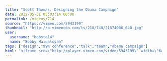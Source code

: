 ```yaml
---
title: "Scott Thomas: Designing the Obama Campaign"
date: 2012-05-31 05:03:14 00:00
permalink: /videos/714
source: "https://vimeo.com/5943199"
thumbnail: "http://b.vimeocdn.com/ts/218/740/21874006_640.jpg"
user:
  username: "bobsta14"
  name: "Bobby Haiqalsyah"
tags: ["design","99% conference","talk","team","obama campaign"]
html: "<iframe src=\"http://player.vimeo.com/video/5943199\" width=\"640\" height=\"480\" frameborder=\"0\" webkitAllowFullScreen mozallowfullscreen allowFullScreen></iframe>"
---
```


